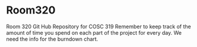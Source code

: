 # Room320
Room 320 Git Hub Repository for COSC 319
Remember to keep track of the amount of time you spend on each part of the project for every day. We need the info for the burndown chart.
